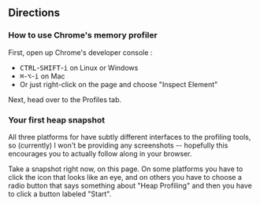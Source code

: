 ## Directions

### How to use Chrome's memory profiler

First, open up Chrome's developer console :

* <kbd>CTRL</kbd>-<kbd>SHIFT</kbd>-<kbd>i</kbd> on Linux or Windows
* <kbd>&#8984;</kbd>-<kbd>&#8997;</kbd>-<kbd>i</kbd> on Mac
* Or just right-click on the page and choose "Inspect Element"

Next, head over to the Profiles tab.

### Your first heap snapshot

All three platforms for have subtly different interfaces to the profiling tools, so (currently) I won't be providing any screenshots -- hopefully this encourages you to actually follow along in your browser.

Take a snapshot right now, on this page.
On some platforms you have to click the icon that looks like an eye, and on others you have to choose a radio button that says something about "Heap Profiling" and then you have to click a button labeled "Start".
